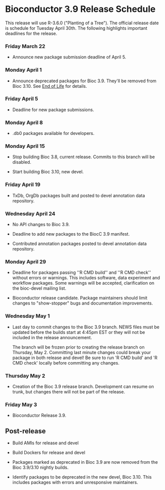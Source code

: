 # Bioconductor 3.9 Release Schedule 

This release will use R-3.6.0 ("Planting of a Tree").
The official release date is schedule for Tuesday April 30th. 
The following highlights important deadlines for the release.

### Friday March 22

* Announce new package submission deadline of April 5.

### Monday April 1

* Announce deprecated packages for Bioc 3.9. They'll be removed from Bioc 3.10.
  See [End of Life](/developers/package-end-of-life) for details.

### Friday April 5

* Deadline for new package submissions.

### Monday April 8

* .db0 packages available for developers.

### Monday April 15

* Stop building Bioc 3.8, current release. Commits to this branch will be
  disabled.

* Start building Bioc 3.10, new devel.

### Friday April 19

* TxDb, OrgDb packages built and posted to devel annotation data repository.

### Wednesday April 24

* No API changes to Bioc 3.9.

* Deadline to add new packages to the BiocC 3.9 manifest.

* Contributed annotation packages posted to devel annotation data repository.

### Monday April 29

* Deadline for packages passing ''R CMD build'' and ''R CMD check''
  without errors or warnings. This includes software, data experiment
  and workflow packages. Some warnings will be accepted, clarification
  on the bioc-devel mailing list.

* Bioconductor release candidate.  Package maintainers should limit
  changes to "show-stopper" bugs and documentation improvements.

### Wednesday May 1

* Last day to commit changes to the Bioc 3.9 branch. NEWS files
  must be updated before the builds start at 4:45pm EST or they will
  not be included in the release announcement.

  The branch will be frozen prior to creating the release branch on Thursday,
  May 2.  Committing last minute changes could break your package in both
  release and devel! Be sure to run 'R CMD build' and 'R CMD check' locally
  before committing any changes.

### Thursday May 2

* Creation of the Bioc 3.9 release branch. Development can resume on
  trunk, but changes there will not be part of the release.

### Friday May 3

* Bioconductor Release 3.9.


## Post-release

* Build AMIs for release and devel

* Build Dockers for release and devel

* Packages marked as deprecated in Bioc 3.9 are now removed from the
  Bioc 3.9/3.10 nightly builds.

* Identify packages to be deprecated in the new devel, Bioc 3.10.
  This includes packages with errors and unresponsive maintainers.
